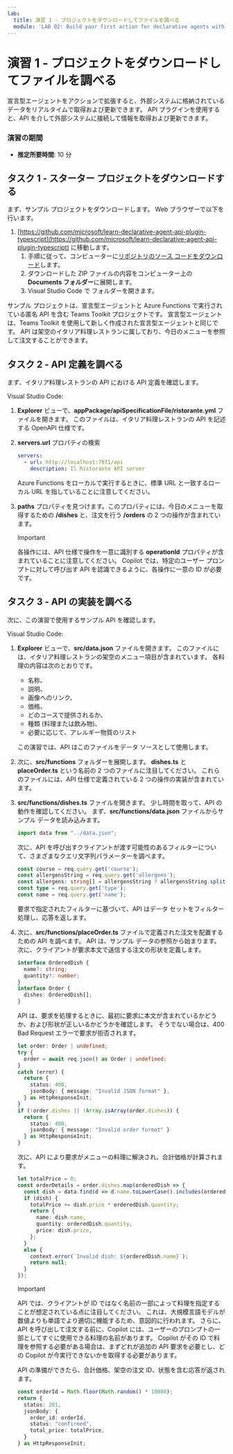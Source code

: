 ```yaml
---
lab:
  title: 演習 1 - プロジェクトをダウンロードしてファイルを調べる
  module: 'LAB 02: Build your first action for declarative agents with API plugin by using Visual Studio Code'
---
```


# 演習 1 - プロジェクトをダウンロードしてファイルを調べる

宣言型エージェントをアクションで拡張すると、外部システムに格納されているデータをリアルタイムで取得および更新できます。 API プラグインを使用すると、API を介して外部システムに接続して情報を取得および更新できます。

### 演習の期間

- **推定所要時間**: 10 分

## タスク 1 - スターター プロジェクトをダウンロードする

まず、サンプル プロジェクトをダウンロードします。 Web ブラウザーで以下を行います。

1. [https://github.com/microsoft/learn-declarative-agent-api-plugin-typescript](https://github.com/microsoft/learn-declarative-agent-api-plugin-typescript) に移動します。
    1. 手順に従って、コンピューターに[リポジトリのソース コードをダウンロード](https://docs.github.com/repositories/working-with-files/using-files/downloading-source-code-archives#downloading-source-code-archives-from-the-repository-view)します。
    1. ダウンロードした ZIP ファイルの内容をコンピューター上の **Documents フォルダー**に展開します。
    1. Visual Studio Code で  フォルダーを開きます。

サンプル プロジェクトは、宣言型エージェントと Azure Functions で実行されている匿名 API を含む Teams Toolkit プロジェクトです。 宣言型エージェントは、Teams Toolkit を使用して新しく作成された宣言型エージェントと同じです。 API は架空のイタリア料理レストランに属しており、今日のメニューを参照して注文することができます。

## タスク 2 - API 定義を調べる

まず、イタリア料理レストランの API における API 定義を確認します。

Visual Studio Code:

1. **Explorer** ビューで、**appPackage/apiSpecificationFile/ristorante.yml** ファイルを開きます。 このファイルは、イタリア料理レストランの API を記述する OpenAPI 仕様です。
1. **servers.url** プロパティの検索

    ```yaml
    servers:
      - url: http://localhost:7071/api
        description: Il Ristorante API server
    ```

    Azure Functions をローカルで実行するときに、標準 URL と一致するローカル URL を指していることに注意してください。

1. **paths** プロパティを見つけます。このプロパティには、今日のメニューを取得するための **/dishes** と、注文を行う **/orders** の 2 つの操作が含まれています。

    > [!IMPORTANT]
    > 各操作には、API 仕様で操作を一意に識別する **operationId** プロパティが含まれていることに注意してください。 Copilot では、特定のユーザー プロンプトに対して呼び出す API を認識できるように、各操作に一意の ID が必要です。

## タスク 3 - API の実装を調べる

次に、この演習で使用するサンプル API を確認します。

Visual Studio Code:

1. **Explorer** ビューで、**src/data.json** ファイルを開きます。 このファイルには、イタリア料理レストランの架空のメニュー項目が含まれています。 各料理の内容は次のとおりです。

    - 名称、
    - 説明、
    - 画像へのリンク、
    - 価格、
    - どのコースで提供されるか、
    - 種類 (料理または飲み物)、
    - 必要に応じて、アレルギー物質のリスト

    この演習では、API はこのファイルをデータ ソースとして使用します。
1. 次に、**src/functions** フォルダーを展開します。 **dishes.ts** と **placeOrder.ts** という名前の 2 つのファイルに注目してください。 これらのファイルには、API 仕様で定義されている 2 つの操作の実装が含まれています。
1. **src/functions/dishes.ts** ファイルを開きます。 少し時間を取って、API の動作を確認してください。 まず、**src/functions/data.json** ファイルからサンプル データを読み込みます。

    ```typescript
    import data from "../data.json";
    ```

    次に、API を呼び出すクライアントが渡す可能性のあるフィルターについて、さまざまなクエリ文字列パラメーターを調べます。

    ```typescript
    const course = req.query.get('course');
    const allergensString = req.query.get('allergens');
    const allergens: string[] = allergensString ? allergensString.split(",") : [];
    const type = req.query.get('type');
    const name = req.query.get('name');
    ```

    要求で指定されたフィルターに基づいて、API はデータ セットをフィルター処理し、応答を返します。

1. 次に、**src/functions/placeOrder.ts** ファイルで定義された注文を配置するための API を調べます。 API は、サンプル データの参照から始まります。 次に、クライアントが要求本文で送信する注文の形状を定義します。

    ```typescript
    interface OrderedDish {
      name?: string;
      quantity?: number;
    }
    interface Order {
      dishes: OrderedDish[];
    }
    ```

    API は、要求を処理するときに、最初に要求に本文が含まれているかどうか、および形状が正しいるかどうかを確認します。 そうでない場合は、400 Bad Request エラーで要求が拒否されます。

    ```typescript
    let order: Order | undefined;
    try {
      order = await req.json() as Order | undefined;
    }
    catch (error) {
      return {
        status: 400,
        jsonBody: { message: "Invalid JSON format" },
      } as HttpResponseInit;
    }
    if (!order.dishes || !Array.isArray(order.dishes)) {
      return {
        status: 400,
        jsonBody: { message: "Invalid order format" }
      } as HttpResponseInit;
    }
    ```

    次に、API により要求がメニューの料理に解決され、合計価格が計算されます。

    ```typescript
    let totalPrice = 0;
    const orderDetails = order.dishes.map(orderedDish => {
      const dish = data.find(d => d.name.toLowerCase().includes(orderedDish.name.toLowerCase()));
      if (dish) {
        totalPrice += dish.price * orderedDish.quantity;
        return {
          name: dish.name,
          quantity: orderedDish.quantity,
          price: dish.price,
        };
      }
      else {
        context.error(`Invalid dish: ${orderedDish.name}`);
        return null;
      }
    });
    ```

    > [!IMPORTANT]
    > API では、クライアントが ID ではなく名前の一部によって料理を指定することが想定されている点に注目してください。 これは、大規模言語モデルが数値よりも単語でより適切に機能するため、意図的に行われます。 さらに、API を呼び出して注文する前に、Copilot には、ユーザーのプロンプトの一部としてすぐに使用できる料理の名前があります。 Copilot がその ID で料理を参照する必要がある場合は、まずどれが追加の API 要求を必要とし、どの Copilot が今実行できないかを取得する必要があります。

    API の準備ができたら、合計価格、架空の注文 ID、状態を含む応答が返されます。

    ```typescript
    const orderId = Math.floor(Math.random() * 10000);
    return {
      status: 201,
      jsonBody: {
        order_id: orderId,
        status: "confirmed",
        total_price: totalPrice,
      }
    } as HttpResponseInit;
    ```

